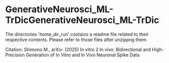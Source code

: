 # GenerativeNeurosci_ML-TrDicGenerativeNeurosci_ML-TrDic

The directories 'home_dir_run' contains a readme file related to their respective contents. Please refer to those files after unzippng them.

Citation: Shimono M., arXiv: (2025) In vitro 2 In vivo: Bidirectional and High-Precision Generation of In Vitro and In Vivo Neuronal Spike Data
